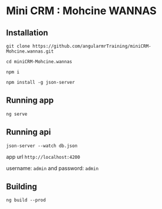 # Mini CRM : Mohcine WANNAS

## Installation

```
git clone https://github.com/angularmrTraining/miniCRM-Mohcine.wannas.git

cd miniCRM-Mohcine.wannas

npm i

npm install -g json-server
```

## Running app

```
ng serve
```

## Running api

```
json-server --watch db.json
```

app url `http://localhost:4200`  

username: `admin` and password: `admin`

## Building

```
ng build --prod
```

